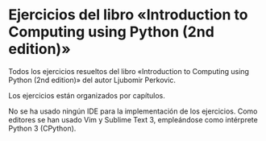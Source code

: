 # Ejercicios del libro «Introduction to Computing using Python (2nd edition)»
Todos los ejercicios resueltos del libro «Introduction to Computing using Python (2nd edition)» del autor Ljubomir Perkovic.

Los ejercicios están organizados por capítulos.

No se ha usado ningún IDE para la implementación de los ejercicios. Como editores se han usado Vim y Sublime Text 3, empleándose como intérprete Python 3 (CPython).
